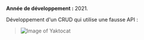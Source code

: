 **Année de développement :** 2021.</br>

Développement d'un CRUD qui utilise une fausse API :
> ![Image of Yaktocat](https://imgur.com/PgUr86j.png)